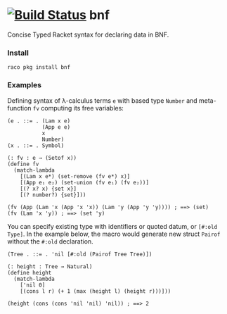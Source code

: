[![Build Status](https://travis-ci.org/philnguyen/z3-rkt.svg?branch=master)](https://travis-ci.org/philnguyen/bnf) bnf
=========================================

Concise Typed Racket syntax for declaring data in BNF.

### Install

```
raco pkg install bnf
```

### Examples

Defining syntax of λ-calculus terms `e` with based type `Number` and
meta-function `fv` computing its free variables:
```racket
(e . ::= . (Lam x e)
           (App e e)
           x
           Number)
(x . ::= . Symbol)

(: fv : e → (Setof x))
(define fv
  (match-lambda
    [(Lam x e*) (set-remove (fv e*) x)]
    [(App e₁ e₂) (set-union (fv e₁) (fv e₂))]
    [(? x? x) {set x}]
    [(? number?) {set}]))

(fv (App (Lam 'x (App 'x 'x)) (Lam 'y (App 'y 'y)))) ; ==> (set)
(fv (Lam 'x 'y)) ; ==> (set 'y)
```

You can specify existing type with identifiers or quoted datum, or `[#:old Type]`.
In the example below, the macro would generate new struct `Pairof` without
the `#:old` declaration.
```racket
(Tree . ::= . 'nil [#:old (Pairof Tree Tree)])

(: height : Tree → Natural)
(define height
  (match-lambda
    ['nil 0]
    [(cons l r) (+ 1 (max (height l) (height r)))]))

(height (cons (cons 'nil 'nil) 'nil)) ; ==> 2
```

